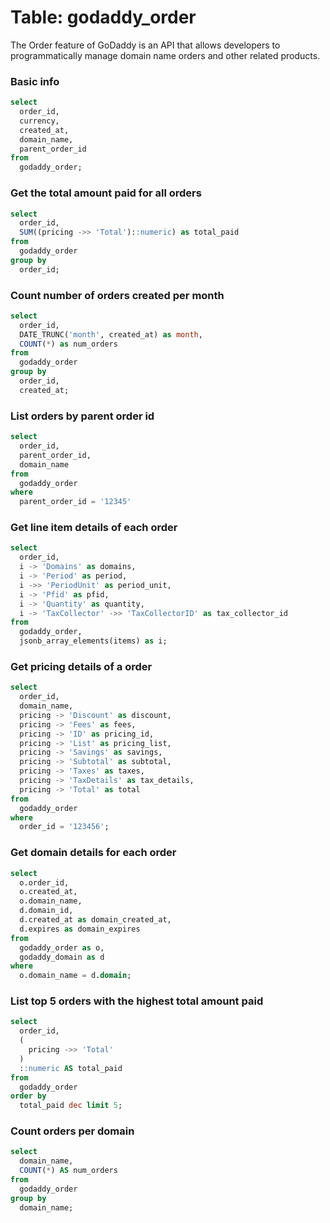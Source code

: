 # Table: godaddy_order

The Order feature of GoDaddy is an API that allows developers to programmatically manage domain name orders and other related products.

### Basic info

```sql
select
  order_id,
  currency,
  created_at,
  domain_name,
  parent_order_id
from
  godaddy_order;
```

### Get the total amount paid for all orders

```sql
select
  order_id,
  SUM((pricing ->> 'Total')::numeric) as total_paid
from
  godaddy_order
group by
  order_id;
```

### Count number of orders created per month

```sql
select
  order_id,
  DATE_TRUNC('month', created_at) as month,
  COUNT(*) as num_orders
from
  godaddy_order
group by
  order_id,
  created_at;
```

### List orders by parent order id

```sql
select
  order_id,
  parent_order_id,
  domain_name
from
  godaddy_order
where
  parent_order_id = '12345'
```

### Get line item details of each order

```sql
select
  order_id,
  i -> 'Domains' as domains,
  i -> 'Period' as period,
  i ->> 'PeriodUnit' as period_unit,
  i -> 'Pfid' as pfid,
  i -> 'Quantity' as quantity,
  i -> 'TaxCollector' ->> 'TaxCollectorID' as tax_collector_id
from
  godaddy_order,
  jsonb_array_elements(items) as i;
```

### Get pricing details of a order

```sql
select
  order_id,
  domain_name,
  pricing -> 'Discount' as discount,
  pricing -> 'Fees' as fees,
  pricing -> 'ID' as pricing_id,
  pricing -> 'List' as pricing_list,
  pricing -> 'Savings' as savings,
  pricing -> 'Subtotal' as subtotal,
  pricing -> 'Taxes' as taxes,
  pricing -> 'TaxDetails' as tax_details,
  pricing -> 'Total' as total
from
  godaddy_order
where
  order_id = '123456';
```

### Get domain details for each order

```sql
select
  o.order_id,
  o.created_at,
  o.domain_name,
  d.domain_id,
  d.created_at as domain_created_at,
  d.expires as domain_expires
from
  godaddy_order as o,
  godaddy_domain as d
where
  o.domain_name = d.domain;
```

### List top 5 orders with the highest total amount paid

```sql
select
  order_id,
  (
    pricing ->> 'Total'
  )
  ::numeric AS total_paid
from
  godaddy_order
order by
  total_paid dec limit 5;
```

### Count orders per domain

```sql
select
  domain_name,
  COUNT(*) AS num_orders
from
  godaddy_order
group by
  domain_name;
```